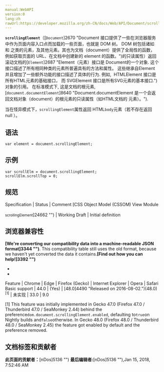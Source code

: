 ```yaml
---
manual:WebAPI
version:0
lang:zh
rawUrl:https://developer.mozilla.org/zh-CN/docs/Web/API/Document/scrollingElement
---
```






**`scrollingElement`**（[`Document`]2670 "Document 接口提供了一些在浏览器服务中作为页面内容入口点而加载的一些页面，也就是 DOM 树。 DOM 树包括诸如 <body> 和 <table> 之类的元素，及其他元素。其也为文档（document）提供了全局性的函数，例如获取页面的 URL、在文档中创建新的 element 的函数。")的只读属性）返回滚动文档的[`Element`]2687 "Element（元素）接口是 Document的一个对象. 这个接口描述了所有相同种类的元素所普遍具有的方法和属性。 这些继承自Element并且增加了一些额外功能的接口描述了具体的行为. 例如,  HTMLElement 接口是所有HTML元素的基础接口， 而 SVGElement 接口是所有SVG元素的基本接口.")对象的引用。 在标准模式下, 这是文档的根元素,[`document.documentElement`]8640 "Document.documentElement 是一个会返回文档对象（document）的根元素的只读属性（如HTML文档的 <html> 元素）。").



当在怪异模式下，`scrollingElement`属性返回 HTML`body`元素（若不存在返回 null ）。


## 语法<a name="语法"></a>

```
var element = document.scrollingElement;
```

## 示例<a name="示例"></a>

```
var scrollElm = document.scrollingElement;
scrollElm.scrollTop = 0;
```

## 规范<a name="规范"></a>
Specification | Status | Comment 
[CSS Object Model (CSSOM) View Module<br></br><small>scrollingElement</small>]24662 "") | Working Draft | Initial definition 


## 浏览器兼容性<a name="浏览器兼容性"></a>


**[We&#39;re converting our compatibility data into a machine-readable JSON format]3344 "")**. This compatibility table still uses the old format, because we haven&#39;t yet converted the data it contains.**[Find out how you can help!]3392 "")**


* 
* 
Feature | Chrome | Edge | Firefox (Gecko) | Internet Explorer | Opera | Safari 
Basic support | 44.0 | (Yes) | [48.0]4490 "Released on 2016-08-02.")(48.0)<sup>[1]</sup> | 未实现 | 33.0 | 9.0 





[1] This feature was initially implemented in Gecko 47.0 (Firefox 47.0 / Thunderbird 47.0 / SeaMonkey 2.44) behind the preference`dom.document.scrollingElement.enabled`, defaulting to`true`on Nightly builds and`false`otherwise. In Gecko 48.0 (Firefox 48.0 / Thunderbird 48.0 / SeaMonkey 2.45) the feature got enabled by default and the preference removed.




## 文档标签和贡献者
**此页面的贡献者：**[nDos]5136 "")
**最后编辑者:**[nDos]5136 ""),<time>Jan 15, 2018, 7:52:46 AM</time>


